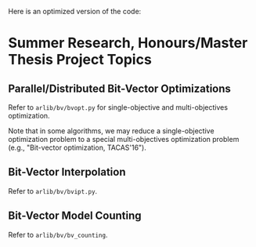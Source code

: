 Here is an optimized version of the code:

# Summer Research, Honours/Master Thesis Project Topics

## Parallel/Distributed Bit-Vector Optimizations

Refer to `arlib/bv/bvopt.py` for single-objective and multi-objectives optimization.

Note that in some algorithms, we may reduce a single-objective optimization problem to a special multi-objectives optimization problem (e.g., "Bit-vector optimization, TACAS'16").

## Bit-Vector Interpolation

Refer to `arlib/bv/bvipt.py`.

## Bit-Vector Model Counting

Refer to `arlib/bv/bv_counting`.



